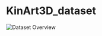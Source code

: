 # KinArt3D_dataset

![Dataset Overview](https://github.com/cjg429/KinArt3D_dataset/images/figure1_1.png)
